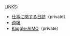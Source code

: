 LINKS:

- [仕事に関する日誌](https://github.com/shirakurak/wced_kiloque/issues/53)（private）
- [週報](https://github.com/shirakurak/pipe/blob/main/09_Kaggle/Kaggle%E9%83%A8/%E9%80%B1%E5%A0%B1.md)
- [Kaggle-AIMO](https://github.com/shirakurak/kaggle-ai-mathematical-olympiad-progress-prize-1)（private）
